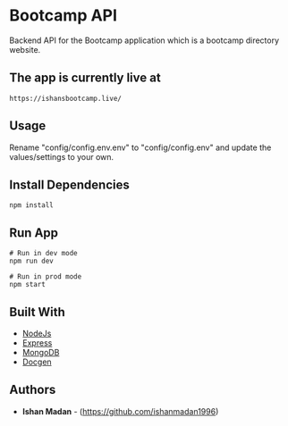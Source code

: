 # Bootcamp API

Backend API for the Bootcamp application which is a bootcamp directory website.

## The app is currently live at
```
https://ishansbootcamp.live/
```


## Usage

Rename "config/config.env.env" to "config/config.env" and update the values/settings to your own.

## Install Dependencies
```
npm install
```

## Run App
```
# Run in dev mode
npm run dev

# Run in prod mode
npm start
```

## Built With

* [NodeJs](https://nodejs.org/en/docs/)
* [Express](https://expressjs.com/)
* [MongoDB](https://www.mongodb.com/)
* [Docgen](https://github.com/thedevsaddam/docgen)


## Authors

* **Ishan Madan** - (https://github.com/ishanmadan1996)

